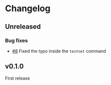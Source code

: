 # Changelog

## Unreleased
### Bug fixes
- [\#8](https://github.com/cosmicbet/ledger/issues/8) Fixed the typo inside the `testnet` command

## v0.1.0
First release
